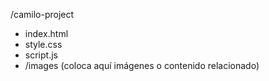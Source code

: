 /camilo-project
  - index.html
  - style.css
  - script.js
  - /images (coloca aquí imágenes o contenido relacionado)
